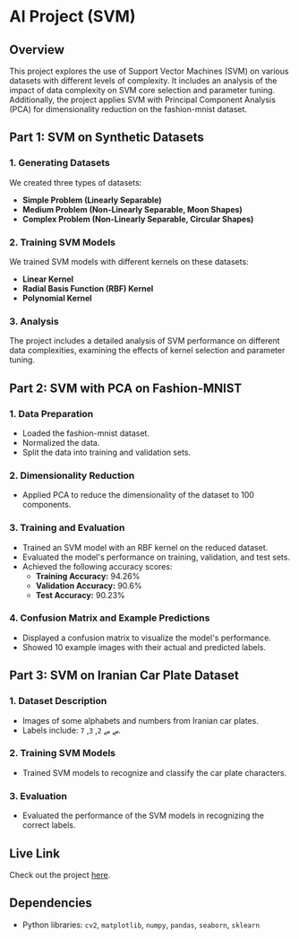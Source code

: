 # AI Project (SVM)

## Overview

This project explores the use of Support Vector Machines (SVM) on various datasets with different levels of complexity. It includes an analysis of the impact of data complexity on SVM core selection and parameter tuning. Additionally, the project applies SVM with Principal Component Analysis (PCA) for dimensionality reduction on the fashion-mnist dataset.

## Part 1: SVM on Synthetic Datasets

### 1. Generating Datasets
We created three types of datasets:
- **Simple Problem (Linearly Separable)**
- **Medium Problem (Non-Linearly Separable, Moon Shapes)**
- **Complex Problem (Non-Linearly Separable, Circular Shapes)**

### 2. Training SVM Models
We trained SVM models with different kernels on these datasets:
- **Linear Kernel**
- **Radial Basis Function (RBF) Kernel**
- **Polynomial Kernel**

### 3. Analysis
The project includes a detailed analysis of SVM performance on different data complexities, examining the effects of kernel selection and parameter tuning.

## Part 2: SVM with PCA on Fashion-MNIST

### 1. Data Preparation
- Loaded the fashion-mnist dataset.
- Normalized the data.
- Split the data into training and validation sets.

### 2. Dimensionality Reduction
- Applied PCA to reduce the dimensionality of the dataset to 100 components.

### 3. Training and Evaluation
- Trained an SVM model with an RBF kernel on the reduced dataset.
- Evaluated the model's performance on training, validation, and test sets.
- Achieved the following accuracy scores:
  - **Training Accuracy:** 94.26%
  - **Validation Accuracy:** 90.6%
  - **Test Accuracy:** 90.23%

### 4. Confusion Matrix and Example Predictions
- Displayed a confusion matrix to visualize the model's performance.
- Showed 10 example images with their actual and predicted labels.

## Part 3: SVM on Iranian Car Plate Dataset

### 1. Dataset Description
- Images of some alphabets and numbers from Iranian car plates.
- Labels include: `ص`, `س`, `2`, `3`, `7`.

### 2. Training SVM Models
- Trained SVM models to recognize and classify the car plate characters.

### 3. Evaluation
- Evaluated the performance of the SVM models in recognizing the correct labels.

## Live Link
Check out the project [here](https://kiana8181.github.io/AI-Project-SVM-/).

## Dependencies
- Python libraries: `cv2`, `matplotlib`, `numpy`, `pandas`, `seaborn`, `sklearn`
